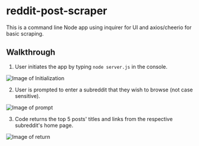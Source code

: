 # reddit-post-scraper
This is a command line Node app using inquirer for UI and axios/cheerio for basic scraping.

## Walkthrough

1. User initiates the app by typing `node server.js` in the console.

![Image of Initialization](https://i.gyazo.com/98a8cbf9b0374573cc8165b14b394032.png)

2. User is prompted to enter a subreddit that they wish to browse (not case sensitive).

![Image of prompt](https://i.gyazo.com/345892c4d2d9f1c7da4adcd7af73603c.png)

3. Code returns the top 5 posts' titles and links from the respective subreddit's home page.

![Image of return](https://i.gyazo.com/8a7f510ad168f9474cccbbf72262d346.png)
